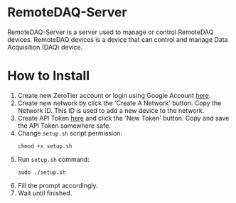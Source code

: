 # RemoteDAQ-Server
RemoteDAQ-Server is a server used to manage or control RemoteDAQ devices. RemoteDAQ devices is a device that can control and manage Data Acquisition (DAQ) device.


# How to Install
1. Create new ZeroTier account or login using Google Account [here](https://my.zerotier.com/login).
2. Create new network by click the 'Create A Network' button. Copy the Network ID. This ID is used to add a new device to the network.
3. Create API Token [here](https://my.zerotier.com/account) and click the 'New Token' button. Copy and save the API Token somewhere safe.
4. Change `setup.sh` script permission:
    ```
    chmod +x setup.sh
    ```
5. Run `setup.sh` command:
    ```
    sudo ./setup.sh
    ```
6. Fill the prompt accordingly.
7. Wait until finished.
